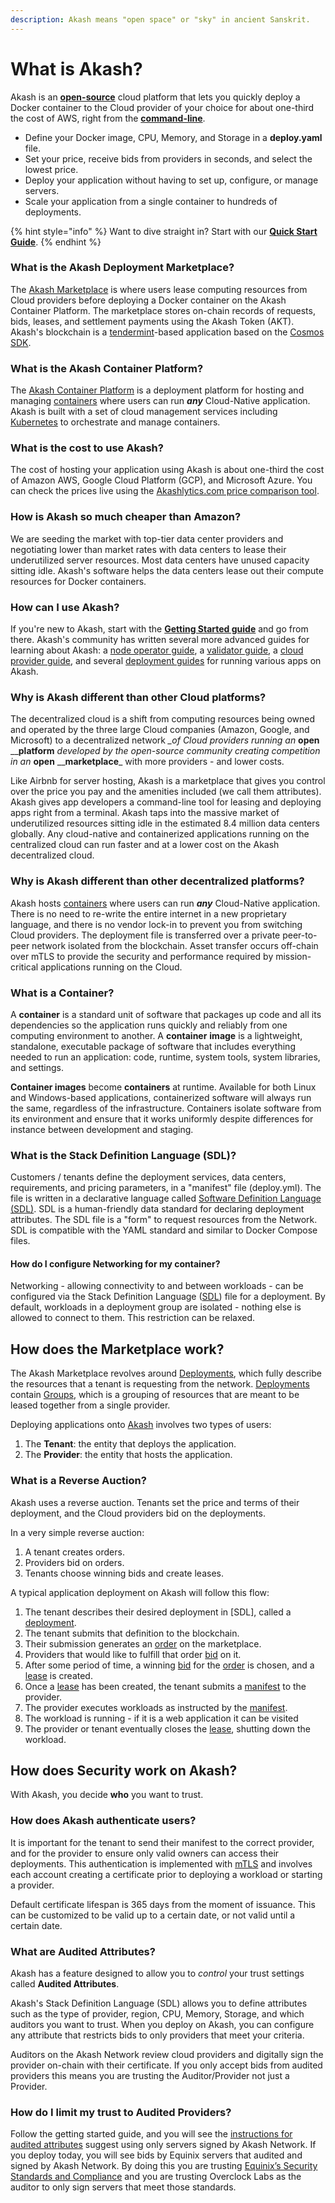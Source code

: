 ```yaml
---
description: Akash means "open space" or "sky" in ancient Sanskrit.
---
```


# What is Akash?

Akash is an [**open-source**](https://github.com/ovrclk/akash) cloud platform that lets you quickly deploy a Docker container to the Cloud provider of your choice for about one-third the cost of AWS, right from the [**command-line**](reference/general-commands.md).

* Define your Docker image, CPU, Memory, and Storage in a **deploy.yaml** file.
* Set your price, receive bids from providers in seconds, and select the lowest price.
* Deploy your application without having to set up, configure, or manage servers.
* Scale your application from a single container to hundreds of deployments.

{% hint style="info" %}
Want to dive straight in? Start with our [**Quick Start Guide**](guides/deploy.md).
{% endhint %}

### What is the Akash Deployment Marketplace?

The [Akash Marketplace](decentralized-cloud/marketplace.md) is where users lease computing resources from Cloud providers before deploying a Docker container on the Akash Container Platform. The marketplace stores on-chain records of requests, bids, leases, and settlement payments using the Akash Token \(AKT\). Akash's blockchain is a [tendermint](https://github.com/tendermint/tendermint)-based application based on the [Cosmos SDK](https://github.com/cosmos/cosmos-sdk).

### What is the Akash Container Platform?

The [Akash Container Platform](decentralized-cloud/platform.md) is a deployment platform for hosting and managing [containers](./#what-is-a-container) where users can run _**any**_ Cloud-Native application. Akash is built with a set of cloud management services including [Kubernetes](https://kubernetes.io) to orchestrate and manage containers.

### What is the cost to use Akash?

The cost of hosting your application using Akash is about one-third the cost of Amazon AWS, Google Cloud Platform \(GCP\), and Microsoft Azure. You can check the prices live using the [Akashlytics.com price comparison tool](https://akashlytics.com/price-compare).

### How is Akash so much cheaper than Amazon?

We are seeding the market with top-tier data center providers and negotiating lower than market rates with data centers to lease their underutilized server resources. Most data centers have unused capacity sitting idle. Akash's software helps the data centers lease out their compute resources for Docker containers. 

### How can I use Akash?

If you're new to Akash, start with the [**Getting Started guide**](guides/install.md) and go from there. Akash's community has written several more advanced guides for learning about Akash: a [node operator guide](operator/node/), a [validator guide](operator/validator.md), a [cloud provider guide](operator/provider/), and several [deployment guides](deploy/awesome-akash.md) for running various apps on Akash.

### Why is Akash different than other Cloud platforms?

The decentralized cloud is a shift from computing resources being owned and operated by the three large Cloud companies \(Amazon, Google, and Microsoft\) to a decentralized network _\_of Cloud providers running an_ **open** __**platform** _developed by the open-source community creating competition in an_ **open** __**marketplace**\_ with more providers - and lower costs.

Like Airbnb for server hosting, Akash is a marketplace that gives you control over the price you pay and the amenities included \(we call them attributes\). Akash gives app developers a command-line tool for leasing and deploying apps right from a terminal. Akash taps into the massive market of underutilized resources sitting idle in the estimated 8.4 million data centers globally. Any cloud-native and containerized applications running on the centralized cloud can run faster and at a lower cost on the Akash decentralized cloud.

### Why is Akash different than other decentralized platforms?

Akash hosts [containers](./#what-is-a-container) where users can run _**any**_ Cloud-Native application. There is no need to re-write the entire internet in a new proprietary language, and there is no vendor lock-in to prevent you from switching Cloud providers. The deployment file is transferred over a private peer-to-peer network isolated from the blockchain. Asset transfer occurs off-chain over mTLS to provide the security and performance required by mission-critical applications running on the Cloud.

### What is a Container?

A **container** is a standard unit of software that packages up code and all its dependencies so the application runs quickly and reliably from one computing environment to another. A **container** **image** is a lightweight, standalone, executable package of software that includes everything needed to run an application: code, runtime, system tools, system libraries, and settings.

**Container images** become **containers** at runtime. Available for both Linux and Windows-based applications, containerized software will always run the same, regardless of the infrastructure. Containers isolate software from its environment and ensure that it works uniformly despite differences for instance between development and staging.

### What is the Stack Definition Language \(SDL\)?

Customers / tenants define the deployment services, data centers, requirements, and pricing parameters, in a "manifest" file \(deploy.yml\). The file is written in a declarative language called [Software Definition Language \(SDL\)](reference/sdl.md). SDL is a human-friendly data standard for declaring deployment attributes. The SDL file is a "form" to request resources from the Network. SDL is compatible with the YAML standard and similar to Docker Compose files.

#### How do I configure Networking for my container?

Networking - allowing connectivity to and between workloads - can be configured via the Stack Definition Language \([SDL](reference/sdl.md)\) file for a deployment. By default, workloads in a deployment group are isolated - nothing else is allowed to connect to them. This restriction can be relaxed.

## How does the Marketplace work?

The Akash Marketplace revolves around [Deployments](decentralized-cloud/marketplace.md#deployment), which fully describe the resources that a tenant is requesting from the network. [Deployments](decentralized-cloud/marketplace.md#deployment) contain [Groups](decentralized-cloud/marketplace.md#group), which is a grouping of resources that are meant to be leased together from a single provider.

Deploying applications onto [Akash](https://github.com/ovrclk/akash) involves two types of users:

1. The **Tenant**: the entity that deploys the application.
2. The **Provider**: the entity that hosts the application.

### What is a Reverse Auction?

Akash uses a reverse auction. Tenants set the price and terms of their deployment, and the Cloud providers bid on the deployments.

In a very simple reverse auction:

1. A tenant creates orders.
2. Providers bid on orders.
3. Tenants choose winning bids and create leases.

A typical application deployment on Akash will follow this flow:

1. The tenant describes their desired deployment in \[SDL\], called a [deployment](decentralized-cloud/marketplace.md#deployment).
2. The tenant submits that definition to the blockchain.
3. Their submission generates an [order](decentralized-cloud/marketplace.md#order) on the marketplace.
4. Providers that would like to fulfill that order [bid](decentralized-cloud/marketplace.md#bid) on it.
5. After some period of time, a winning [bid](decentralized-cloud/marketplace.md#bid) for the [order](decentralized-cloud/marketplace.md#order) is chosen, and a [lease](decentralized-cloud/marketplace.md#lease) is created.
6. Once a [lease](decentralized-cloud/marketplace.md#lease) has been created, the tenant submits a [manifest](reference/sdl.md) to the provider.
7. The provider executes workloads as instructed by the [manifest](reference/sdl.md).
8. The workload is running - if it is a web application it can be visited
9. The provider or tenant eventually closes the [lease](decentralized-cloud/marketplace.md#lease), shutting down the workload.

## How does **Security** work on Akash?

With Akash, you decide **who** you want to trust.

### How does Akash authenticate users?

It is important for the tenant to send their manifest to the correct provider, and for the provider to ensure only valid owners can access their deployments. This authentication is implemented with [mTLS](decentralized-cloud/mtls.md) and involves each account creating a certificate prior to deploying a workload or starting a provider.

Default certificate lifespan is 365 days from the moment of issuance. This can be customized to be valid up to a certain date, or not valid until a certain date.

### **What are Audited Attributes?**

Akash has a feature designed to allow you to _control_ your trust settings called **Audited Attributes**.

Akash's Stack Definition Language \(SDL\) allows you to define attributes such as the type of provider, region, CPU, Memory, Storage, and which auditors you want to trust. When you deploy on Akash, you can configure any attribute that restricts bids to only providers that meet your criteria.

Auditors on the Akash Network review cloud providers and digitally sign the provider on-chain with their certificate. If you only accept bids from audited providers this means you are trusting the Auditor/Provider not just a Provider.

### **How do I limit my trust to Audited Providers?**

Follow the getting started guide, and you will see the [instructions for audited attributes](https://docs.akash.network/guides/deploy#audited-attributes) suggest using only servers signed by Akash Network. If you deploy today, you will see bids by Equinix servers that audited and signed by Akash Network. By doing this you are trusting [Equinix’s Security Standards and Compliance](https://www.equinix.com/data-centers/design/standards-compliance) and you are trusting Overclock Labs as the auditor to only sign servers that meet those standards.

